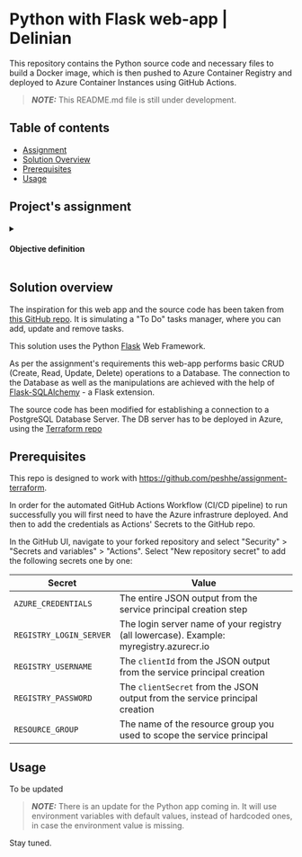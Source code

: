 # Python with Flask web-app | Delinian

This repository contains the Python source code and necessary files to build a Docker image, which is then pushed to Azure Container Registry and deployed to Azure Container Instances using GitHub Actions.

> **_NOTE:_** This README.md file is still under development.


## Table of contents

- [Assignment](#objective-definition)
- [Solution Overview](#solution-overview)
- [Prerequisites](#prerequisites)
- [Usage](#usage)


## Project's assignment
<details><summary>

#### Objective definition</h4></summary>
Fork a repository that contains a simple web application or generate one yourself inside GitHub. The stack is up to you and what you feel comfortable with as long as you have:
* An API or Web App
* Optional: Deploy a relational database to Azure and link it to the web app or API
* Optional: Perform simple read/write operations
* Containerise the application and create a docker image and upload it to Azure Container Registry.
* Strictly Optional: Include in-memory storage like Redis if your app has the functionality for it.

#### CI/CD Pipeline using GitHub Actions
Write a GitHub Actions workflow that performs the following steps:
* Checkout the code.
* Build the docker image.
* Upload docker image
* Deploy it to Azure Container instance or Azure Container app.
* Configure Environment Variables & Connection Strings

#### Deploy the environment using Terraform Azurerm provider and push the .tf files in GitHub repository.
The pipeline should only deploy to Azure when the changes are merged via approved Pull Request to the production branch of choice. 
 
In a situation where you cannot complete the whole task, you can still be given the chance to talk about the challenges and how you would have solved the problems / implemented solutions even though they are incomplete. **Expected time for completion(Monday)**
 
Write a README.md file documenting how the CI/CD pipeline works, and any prerequisites for running it, including the docker image
Submit the repository being public or if private be willing to provide access.
</details>


## Solution overview
The inspiration for this web app and the source code has been taken from <a href="https://github.com/jakerieger/FlaskIntroduction">this GitHub repo</a>. It is simulating a "To Do" tasks manager, where you can add, update and remove tasks.

This solution uses the Python <a href="https://flask.palletsprojects.com/en/3.0.x/">Flask</a> Web Framework.

As per the assignment's requirements this web-app performs basic CRUD (Create, Read, Update, Delete) operations to a Database. The connection to the Database as well as the manipulations are achieved with the help of <a href="https://flask-sqlalchemy.palletsprojects.com/en/3.1.x/">Flask-SQLAlchemy</a> - a Flask extension.

The source code has been modified <!--to read environment variables-->for establishing a connection to a PostgreSQL Database Server. The DB server has to be deployed in Azure, using the <a href="https://github.com/peshhe/assignment-terraform">Terraform repo</a> 

## Prerequisites

This repo is designed to work with https://github.com/peshhe/assignment-terraform.

In order for the automated GitHub Actions Workflow (CI/CD pipeline) to run successfully you will first need to have the Azure infrastrure deployed. And then to add the credentials as Actions' Secrets to the GitHub repo.

In the GitHub UI, navigate to your forked repository and select "Security" > "Secrets and variables" > "Actions". Select "New repository secret" to add the following secrets one by one:


|Secret|Value|
|---|---|
|`AZURE_CREDENTIALS`| The entire JSON output from the service principal creation step
|`REGISTRY_LOGIN_SERVER`| The login server name of your registry (all lowercase). Example: myregistry.azurecr.io
|`REGISTRY_USERNAME`| The `clientId` from the JSON output from the service principal creation
|`REGISTRY_PASSWORD`| The `clientSecret` from the JSON output from the service principal creation
|`RESOURCE_GROUP`| The name of the resource group you used to scope the service principal

## Usage
To be updated
> **_NOTE:_** There is an update for the Python app coming in. It will use environment variables with default values, instead of hardcoded ones, in case the environment value is missing.

Stay tuned.